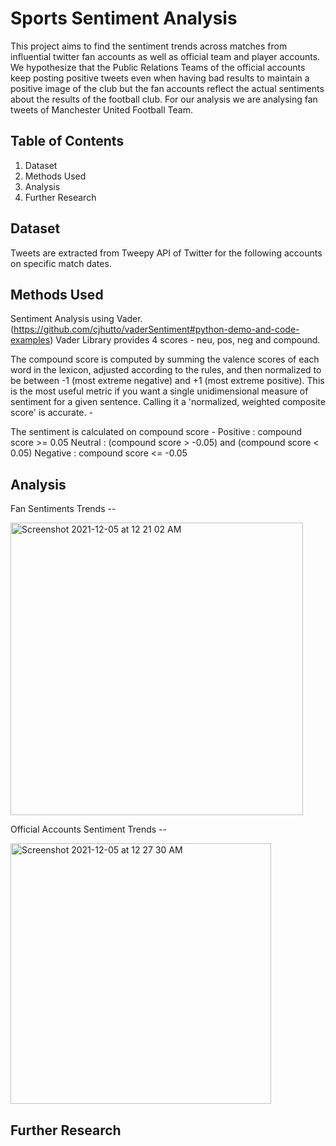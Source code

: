 # Sports Sentiment Analysis

This project aims to find the sentiment trends across matches from influential twitter fan accounts as well as official team and player accounts. We hypothesize that the Public Relations Teams of the official accounts keep posting positive tweets even when having bad results to maintain a positive image of the club but the fan accounts reflect the actual sentiments about the results of the football club. 
For our analysis we are analysing fan tweets of Manchester United Football Team. 

## Table of Contents
1. Dataset
2. Methods Used
3. Analysis
4. Further Research

## Dataset 
Tweets are extracted from Tweepy API of Twitter for the following accounts on specific match dates. 

## Methods Used

Sentiment Analysis using Vader. (https://github.com/cjhutto/vaderSentiment#python-demo-and-code-examples) 
Vader Library provides 4 scores - neu, pos, neg and compound. 

The compound score is computed by summing the valence scores of each word in the lexicon, adjusted according to the rules, and then normalized to be between -1 (most extreme negative) and +1 (most extreme positive). This is the most useful metric if you want a single unidimensional measure of sentiment for a given sentence. Calling it a 'normalized, weighted composite score' is accurate. - 

The sentiment is calculated on compound score - 
Positive : compound score >= 0.05
Neutral : (compound score > -0.05) and (compound score < 0.05)
Negative : compound score <= -0.05

## Analysis 
Fan Sentiments Trends -- 

<img width="468" alt="Screenshot 2021-12-05 at 12 21 02 AM" src="https://user-images.githubusercontent.com/10363259/144736106-a8b0bd8a-15f0-4394-99fd-2cab56a6a036.png">

Official Accounts Sentiment Trends --


<img width="417" alt="Screenshot 2021-12-05 at 12 27 30 AM" src="https://user-images.githubusercontent.com/10363259/144736241-b71569a9-24b3-4ad8-be76-892a612f82ec.png">

## Further Research
